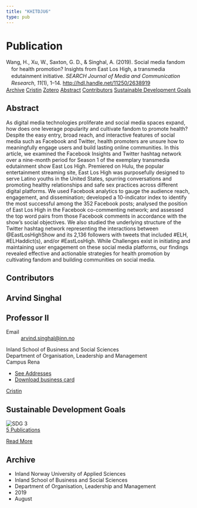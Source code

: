 ```yaml
---
title: "KHITDJU6"
type: pub
---
```

<h1>Publication</h1>
<article id="csl-bib-container-KHITDJU6" class="csl-bib-container">
  <div class="csl-bib-body" style="line-height: 1.35; padding-left: 1em; text-indent:-1em;">
  <div class="csl-entry">Wang, H., Xu, W., Saxton, G. D., &amp; Singhal, A. (2019). Social media fandom for health promotion? Insights from East Los High, a transmedia edutainment initiative. <i>SEARCH Journal of Media and Communication Research</i>, <i>11</i>(1), 1&#x2013;14. <a href="http://hdl.handle.net/11250/2638919">http://hdl.handle.net/11250/2638919</a></div>
</div>
  <div class="csl-bib-buttons">
    <a href="#taxonomy-article-KHITDJU6" class="csl-bib-button">Archive</a>
    <a href="https://app.cristin.no/results/show.jsf?id=1719584" alt="Cristin URL" class="csl-bib-button">Cristin</a>
    <a href="http://zotero.org/groups/5402882/items/KHITDJU6" alt="Zotero URL" class="csl-bib-button">Zotero</a>
    <a href="#abstract-article-KHITDJU6" class="csl-bib-button">Abstract</a>
    <a href="#contributors-article-KHITDJU6" class="csl-bib-button">Contributors</a>
    <a href="#sdg-article-KHITDJU6" class="csl-bib-button">Sustainable Development Goals</a>
  </div>
  <div id="csl-bib-meta-container-KHITDJU6"></div>
</article>
<div id="csl-bib-meta-KHITDJU6" class="csl-bib-meta">
  <article id="abstract-article-KHITDJU6" class="abstract-article">
    <h1>Abstract</h1>
    As digital media technologies proliferate and social media spaces expand, how does one leverage popularity and cultivate fandom to promote health? Despite the easy entry, broad reach, and interactive features of social media such as Facebook and Twitter, health promoters are unsure how to meaningfully engage users and build lasting online communities. In this article, we examined the Facebook Insights and Twitter hashtag network over a nine-month period for Season 1 of the exemplary transmedia edutainment show East Los High. Premiered on Hulu, the popular entertainment streaming site, East Los High was purposefully designed to serve Latino youths in the United States, spurring conversations and promoting healthy relationships and safe sex practices across different digital platforms. We used Facebook analytics to gauge the audience reach, engagement, and dissemination; developed a 10-indicator index to identify the most successful among the 352 Facebook posts; analysed the position of East Los High in the Facebook co-commenting network; and assessed the top word pairs from those Facebook comments in accordance with the show’s social objectives. We also studied the underlying structure of the Twitter hashtag network representing the interactions between @EastLosHighShow and its 2,136 followers with tweets that included #ELH, #ELHaddict(s), and/or #EastLosHigh. While Challenges exist in initiating and maintaining user engagement on these social media platforms, our findings revealed effective and actionable strategies for health promotion by cultivating fandom and building communities on social media.
  </article>
  <article id="contributors-article-KHITDJU6" class="contributors-article">
    <h1>Contributors</h1>
    <div class="personas"> <div class="vrtx-hinn-person-card"> <div class="photo"> <i class="lar la-user-circle missing-person"></i> </div> <div class="info"> <hgroup><h1>Arvind Singhal</h1> <h2>Professor II</h2> </hgroup><dl> <dt>Email</dt> <dd> <a href="mailto:arvind.singhal@inn.no">arvind.singhal@inn.no</a> </dd> </dl> <p> Inland School of Business and Social Sciences<br> Department of Organisation, Leadership and Management<br> Campus Rena </p> <ul class="vrtx-hinn-links"> <li><a href="https://www.inn.no/english/find-an-employee/arvind-singhal.html#vrtx-hinn-addresses">See Addresses</a></li> <li><a href="https://www.inn.no/english/find-an-employee/arvind-singhal.html?vrtx=vcf">Download business card</a></li> </ul> </div> </div> <a href="https://app.cristin.no/persons/show.jsf?id=863653" alt="Cristin URL" class="personas-cristin">Cristin</a> </div>
  </article>
  <article id="sdg-article-KHITDJU6" class="sdg-article">
    <h1>Sustainable Development Goals</h1>
    <div class="sdg-container"><div id="sdg3" class="sdg"> <img src="{{< params subfolder >}}images/sdg/sdg03_en.png" class="image" alt="SDG 3"> <div class="sdg-overlay"> <a href="{{< params subfolder >}}en/archive/?sdg=3#archive" class="sdg-publication-count"><span>5</span> Publications</a> <p><a href="https://sdgs.un.org/goals/goal3" class="sdg-read-more">Read More</a></p> </div> </div></div>
  </article>
  <article id="taxonomy-article-KHITDJU6" class="taxonomy-article">
    <h1>Archive</h1>
    <ul>
      <li>Inland Norway University of Applied Sciences</li>
      <li>Inland School of Business and Social Sciences</li>
      <li>Department of Organisation, Leadership and Management</li>
      <li>2019</li>
      <li>August</li>
    </ul>
  </article>
</div>
